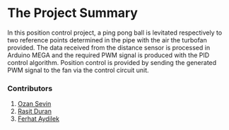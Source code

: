# The Project Summary
In this position control project, a ping pong ball is levitated respectively to two reference points determined in the pipe with the air the turbofan provided. The data received from the distance sensor is processed in Arduino MEGA and the required PWM signal is produced with the PID control algorithm. Position control is provided by sending the generated PWM signal to the fan via the control circuit unit.

### Contributors
1. [Ozan Sevin](https://github.com/Ejderiya619)
2. [Raşit Duran](https://github.com/Rasitdrn)
3. [Ferhat Aydilek](https://github.com/FerhatAYDILEK)
